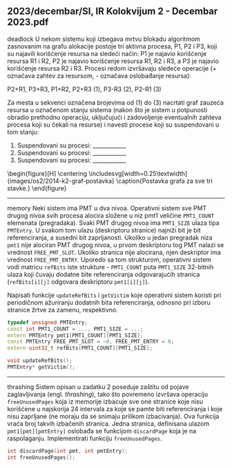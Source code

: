 2023/decembar/SI, IR Kolokvijum 2 - Decembar 2023.pdf
--------------------------------------------------------------------------------
deadlock
U nekom sistemu koji izbegava mrtvu blokadu algoritmom zasnovanim na grafu alokacije postoje tri aktivna procesa, P1, P2 i P3, koji su najavili korišćenje resursa na sledeći način: P1 je najavio korišćenje resursa R1 i R2, P2 je najavio korišćenje resursa R1, R2 i R3, a P3 je najavio korišćenje resursa R2 i R3. Procesi redom izvršavaju sledeće operacije (+ označava zahtev za resursom, - označava oslobađanje resursa):

P2+R1, P3+R3, P1+R2, P2+R3 (1), P3-R3 (2), P2-R1 (3)

Za mesta u sekvenci označena brojevima od (1) do (3) nacrtati graf zauzeća resursa u označenom stanju sistema (nakon što je sistem u potpunosti obradio prethodnu operaciju, uključujući i zadovoljenje eventualnih zahteva procesa koji su čekali na resurse) i navesti procese koji su suspendovani u tom stanju:

1. Suspendovani su procesi: ____________
2. Suspendovani su procesi: ____________
3. Suspendovani su procesi: ____________

\begin{figure}[H]
    \centering
    \includesvg[width=0.25\textwidth]{images/os2/2014-k2-graf-postavka}
    \caption{Postavka grafa za sve tri stavke.}
\end{figure}

--------------------------------------------------------------------------------
memory
Neki sistem ima PMT u dva nivoa. Operativni sistem sve PMT drugog nivoa svih procesa alocira složene u niz pmt1 veličine `PMT1_COUNT` elemenata (pregradaka). Svaki PMT drugog nivoa ima `PMT1_SIZE` ulaza tipa `PMTEntry`. U svakom tom ulazu (deskriptoru stranice) najniži bit je bit referenciranja, a susedni bit zaprljanosti. Ukoliko u jedan pregradak niza `pmt1` nije alociran PMT drugog nivoa, u prvom deskriptoru tog PMT nalazi se vrednost `FREE_PMT_SLOT`. Ukoliko stranica nije alocirana, njen deskriptor ima vrednost `FREE_PMT_ENTRY`. Uporedo sa tom strukturom, operativni sistem vodi matricu `refBits` iste strukture - `PMT1_COUNT` puta `PMT1_SIZE` 32-bitnih ulaza koji čuvaju dodatne bite referenciranja odgovarajućih stranica (`refBits[i][j]` odgovara deskriptoru `pmt1[i][j]`).

Napisati funkcije `updateRefBits` i `getVictim` koje operativni sistem koristi pri periodičnom ažuriranju dodatnih bita referenciranja, odnosno pri izboru stranice žrtve za zamenu, respektivno.
```cpp
typedef unsigned PMTEntry;
const int PMT1_COUNT = ..., PMT1_SIZE = ...;
extern PMTEntry pmt1[PMT1_COUNT][PMT1_SIZE];
const PMTEntry FREE_PMT_SLOT = ~0, FREE_PMT_ENTRY = 0;
extern uint32_t refBits[PMT1_COUNT][PMT1_SIZE];

void updateRefBits();
PMTEntry* getVictim();
```

--------------------------------------------------------------------------------
thrashing
Sistem opisan u zadatku 2 poseduje zaštitu od pojave zaglavljivanja (engl. *thrashing*), tako što povremeno izvršava operaciju `freeUnusedPages` koja iz memorije izbacuje sve one stranice koje nisu korišćene u najskorija 24 intervala za koje se pamte biti referenciranja i koje nisu zaprljane (ne moraju da se snimaju prilikom izbacivanja). Ova funkcija vraća broj takvih izbačenih stranica. Jedna stranica, definisana ulazom `pmt1[pmt][pmtEntry]` oslobađa se funkcijom `discardPage` koja je na raspolaganju. Implementirati funkciju `freeUnusedPages`.
```cpp
int discardPage(int pmt, int pmtEntry);
int freeUnusedPages();
```
